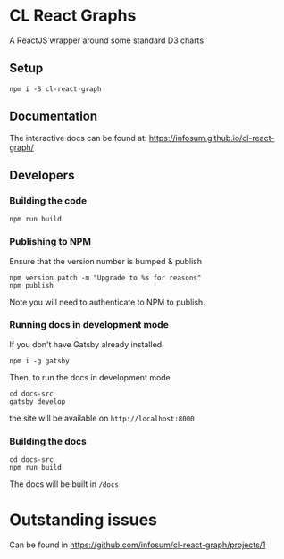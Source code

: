 # CL React Graphs
A ReactJS wrapper around some standard D3 charts

## Setup

```
npm i -S cl-react-graph
```

## Documentation

The interactive docs can be found at: https://infosum.github.io/cl-react-graph/

## Developers

### Building the code

 ```
 npm run build
 ```

### Publishing to NPM

 Ensure that the version number is bumped & publish
 
 ```
 npm version patch -m "Upgrade to %s for reasons"
 npm publish
 ```

Note you will need to authenticate to NPM to publish.

### Running docs in development mode

If you don't have Gatsby already installed:
```
npm i -g gatsby
```

Then, to run the docs in development mode


```
cd docs-src
gatsby develop
```

the site will be available on `http://localhost:8000`

### Building the docs

```
cd docs-src
npm run build
```

The docs will be built in `/docs`

# Outstanding issues

Can be found in https://github.com/infosum/cl-react-graph/projects/1
